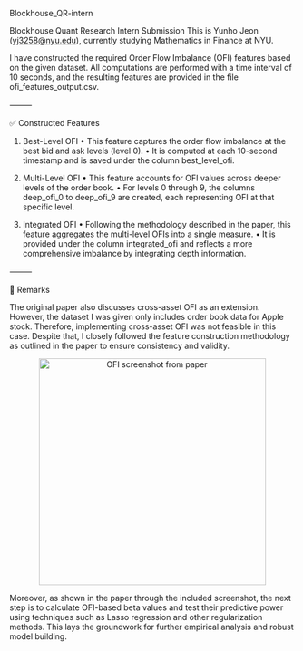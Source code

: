 Blockhouse_QR-intern

Blockhouse Quant Research Intern Submission
This is Yunho Jeon (yj3258@nyu.edu), currently studying Mathematics in Finance at NYU.

I have constructed the required Order Flow Imbalance (OFI) features based on the given dataset.
All computations are performed with a time interval of 10 seconds, and the resulting features are provided in the file ofi_features_output.csv.

⸻

✅ Constructed Features

1. Best-Level OFI
	•	This feature captures the order flow imbalance at the best bid and ask levels (level 0).
	•	It is computed at each 10-second timestamp and is saved under the column best_level_ofi.

2. Multi-Level OFI
	•	This feature accounts for OFI values across deeper levels of the order book.
	•	For levels 0 through 9, the columns deep_ofi_0 to deep_ofi_9 are created, each representing OFI at that specific level.

3. Integrated OFI
	•	Following the methodology described in the paper, this feature aggregates the multi-level OFIs into a single measure.
	•	It is provided under the column integrated_ofi and reflects a more comprehensive imbalance by integrating depth information.

⸻

💬 Remarks

The original paper also discusses cross-asset OFI as an extension. However, the dataset I was given only includes order book data for Apple stock.
Therefore, implementing cross-asset OFI was not feasible in this case. Despite that, I closely followed the feature construction methodology as outlined in the paper to ensure consistency and validity.


<p align="center">
  <img width="400" alt="OFI screenshot from paper" src="https://github.com/user-attachments/assets/cc9eb8b7-76ca-4d69-93da-d46055682182" />
</p>

Moreover, as shown in the paper through the included screenshot, the next step is to calculate OFI-based beta values and test their predictive power using techniques such as Lasso regression and other regularization methods.
This lays the groundwork for further empirical analysis and robust model building.
